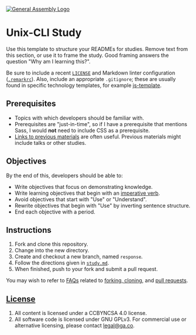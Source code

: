 [![General Assembly Logo](https://camo.githubusercontent.com/1a91b05b8f4d44b5bbfb83abac2b0996d8e26c92/687474703a2f2f692e696d6775722e636f6d2f6b6538555354712e706e67)](https://generalassemb.ly/education/web-development-immersive)

# Unix-CLI Study

Use this template to structure your READMEs for studies. Remove text from this
section, or use it to frame the study. Good framing answers the question "Why am
I learning this?".

Be sure to include a recent [`LICENSE`](LICENSE) and Markdown linter
configuration ([`.remarkrc`](.remarkrc)). Also, include an appropriate
`.gitignore`; these are usually found in specific technology templates, for
example [js-template](https://www.github.com/ga-wdi-boston/js-template).

## Prerequisites

-   Topics with which developers should be familiar with.
-   Prerequisites are "just-in-time", so if I have a prerequisite that mentions
    Sass, I would **not** need to include CSS as a prerequisite.
-   [Links to previous materials](https://www.github.com/ga-wdi-boston/example)
    are often useful. Previous materials might include talks or other studies.

## Objectives

By the end of this, developers should be able to:

-   Write objectives that focus on demonstrating knowledge.
-   Write learning objectives that begin with an [imperative
    verb](https://en.wikipedia.org/wiki/Imperative_mood).
-   Avoid objectives that start with "Use" or "Understand".
-   Rewrite objectives that begin with "Use" by inverting sentence structure.
-   End each objective with a period.

## Instructions

1.  Fork and clone this repository.
1.  Change into the new directory.
1.  Create and checkout a new branch, named `response`.
1.  Follow the directions given in [`study.md`](study.md).
1.  When finished, push to your fork and submit a pull request.

You may wish to refer to [FAQs](https://github.com/ga-wdi-boston/meta/wiki/)
related to [forking,
cloning](https://github.com/ga-wdi-boston/meta/wiki/ForkAndClone), and [pull
requests](https://github.com/ga-wdi-boston/meta/wiki/PullRequest).

## [License](LICENSE)

1.  All content is licensed under a CC­BY­NC­SA 4.0 license.
1.  All software code is licensed under GNU GPLv3. For commercial use or
    alternative licensing, please contact legal@ga.co.
